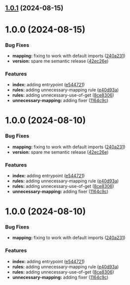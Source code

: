 ## [1.0.1](https://github.com/kranners/eslint-plugin-nodash/compare/v1.0.0...v1.0.1) (2024-08-15)

# 1.0.0 (2024-08-15)


### Bug Fixes

* **mapping:** fixing to work with default imports ([240a231](https://github.com/kranners/eslint-plugin-nodash/commit/240a23145e37296ad197a12641cc372c77af0c6d))
* **version:** spare me semantic release ([42ec26e](https://github.com/kranners/eslint-plugin-nodash/commit/42ec26e9099eee90f9a7f75ce7a31f76aceea7dd))


### Features

* **index:** adding entrypoint ([e544721](https://github.com/kranners/eslint-plugin-nodash/commit/e544721fe1a3ddb1e21b9533f38e694822a54d71))
* **rules:** adding unnecessary-mapping rule ([e40d93a](https://github.com/kranners/eslint-plugin-nodash/commit/e40d93aa6b6a274e02debbda6fc3c197ca0935f2))
* **rules:** adding unnecessary-use-of-get ([8ce8306](https://github.com/kranners/eslint-plugin-nodash/commit/8ce830638f83722c26f578cde0b03f64d9dd2c83))
* **unnecessary-mapping:** adding fixer ([1164c9c](https://github.com/kranners/eslint-plugin-nodash/commit/1164c9cf49418d1b50ba9f3cb74633db4f523fb4))

# 1.0.0 (2024-08-10)


### Bug Fixes

* **mapping:** fixing to work with default imports ([240a231](https://github.com/kranners/eslint-plugin-nodash/commit/240a23145e37296ad197a12641cc372c77af0c6d))
* **version:** spare me semantic release ([42ec26e](https://github.com/kranners/eslint-plugin-nodash/commit/42ec26e9099eee90f9a7f75ce7a31f76aceea7dd))


### Features

* **index:** adding entrypoint ([e544721](https://github.com/kranners/eslint-plugin-nodash/commit/e544721fe1a3ddb1e21b9533f38e694822a54d71))
* **rules:** adding unnecessary-mapping rule ([e40d93a](https://github.com/kranners/eslint-plugin-nodash/commit/e40d93aa6b6a274e02debbda6fc3c197ca0935f2))
* **rules:** adding unnecessary-use-of-get ([8ce8306](https://github.com/kranners/eslint-plugin-nodash/commit/8ce830638f83722c26f578cde0b03f64d9dd2c83))
* **unnecessary-mapping:** adding fixer ([1164c9c](https://github.com/kranners/eslint-plugin-nodash/commit/1164c9cf49418d1b50ba9f3cb74633db4f523fb4))

# 1.0.0 (2024-08-10)


### Bug Fixes

* **mapping:** fixing to work with default imports ([240a231](https://github.com/kranners/eslint-plugin-nodash/commit/240a23145e37296ad197a12641cc372c77af0c6d))


### Features

* **index:** adding entrypoint ([e544721](https://github.com/kranners/eslint-plugin-nodash/commit/e544721fe1a3ddb1e21b9533f38e694822a54d71))
* **rules:** adding unnecessary-mapping rule ([e40d93a](https://github.com/kranners/eslint-plugin-nodash/commit/e40d93aa6b6a274e02debbda6fc3c197ca0935f2))
* **rules:** adding unnecessary-use-of-get ([8ce8306](https://github.com/kranners/eslint-plugin-nodash/commit/8ce830638f83722c26f578cde0b03f64d9dd2c83))
* **unnecessary-mapping:** adding fixer ([1164c9c](https://github.com/kranners/eslint-plugin-nodash/commit/1164c9cf49418d1b50ba9f3cb74633db4f523fb4))
